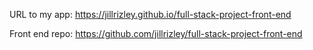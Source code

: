 URL to my app: https://jillrizley.github.io/full-stack-project-front-end

Front end repo: https://github.com/jillrizley/full-stack-project-front-end

